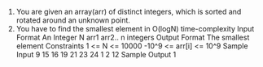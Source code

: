1. You are given an array(arr) of distinct integers, which is sorted and rotated around an unknown point.
2. You have to find the smallest element in O(logN) time-complexity
   Input Format
   An Integer N
   arr1
   arr2..
   n integers
   Output Format
   The smallest element
   Constraints
   1 <= N <= 10000
   -10^9 <= arr[i] <= 10^9
   Sample Input
   9
   15
   16
   19
   21
   23
   24
   1
   2
   12
   Sample Output
   1
